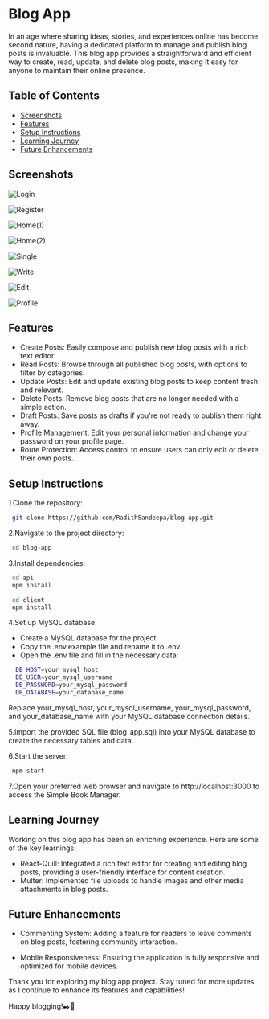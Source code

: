 
# Blog App

In an age where sharing ideas, stories, and experiences online has become second nature, having a dedicated platform to manage and publish blog posts is invaluable. This blog app provides a straightforward and efficient way to create, read, update, and delete blog posts, making it easy for anyone to maintain their online presence.




## Table of Contents

- [Screenshots](#Screenshots)
- [Features](#Features)
- [Setup Instructions](#Setup-Instructions)
- [Learning Journey](#Learning-Journey)
- [Future Enhancements](#Future-Enhancements)

<a id="Screenshots"></a>
## Screenshots

![Login](https://github.com/RadithSandeepa/blog-app/blob/main/photos/Login.png)

![Register](https://github.com/RadithSandeepa/blog-app/blob/main/photos/Register.png)

![Home(1)](https://github.com/RadithSandeepa/blog-app/blob/main/photos/Home(1).png)

![Home(2)](https://github.com/RadithSandeepa/blog-app/blob/main/photos/Home(2).png)

![Single](https://github.com/RadithSandeepa/blog-app/blob/main/photos/Single.png)

![Write](https://github.com/RadithSandeepa/blog-app/blob/main/photos/Write.png)

![Edit](https://github.com/RadithSandeepa/blog-app/blob/main/photos/Edit.png)

![Profile](https://github.com/RadithSandeepa/blog-app/blob/main/photos/Profile.png)

<a id="Features"></a>
## Features


- Create Posts: Easily compose and publish new blog posts with a rich text editor.
- Read Posts: Browse through all published blog posts, with options to filter by categories.
- Update Posts: Edit and update existing blog posts to keep content fresh and relevant.
- Delete Posts: Remove blog posts that are no longer needed with a simple action.
- Draft Posts: Save posts as drafts if you're not ready to publish them right away.
- Profile Management: Edit your personal information and change your password on your profile page.
- Route Protection: Access control to ensure users can only edit or delete their own posts.

<a id="Setup-Instructions"></a>
## Setup Instructions

 1.Clone the repository:

```bash
 git clone https://github.com/RadithSandeepa/blog-app.git
```


 2.Navigate to the project directory:
 ```bash
  cd blog-app
```

 3.Install dependencies:
 ```bash
  cd api
  npm install
```
```bash
 cd client
 npm install
```
 4.Set up MySQL database:
 - Create a MySQL database for the project.
 - Copy the .env.example file and rename it to .env.
 - Open the .env file and fill in the necessary data:
```bash
  DB_HOST=your_mysql_host
  DB_USER=your_mysql_username
  DB_PASSWORD=your_mysql_password
  DB_DATABASE=your_database_name
```
Replace your_mysql_host, your_mysql_username, your_mysql_password, and your_database_name with your MySQL database connection details.

 5.Import the provided SQL file (blog_app.sql) into your MySQL database to create the necessary tables and data.

 6.Start the server:
 ```bash
  npm start
```
7.Open your preferred web browser and navigate to http://localhost:3000 to access the Simple Book Manager.

<a id="Learning-Journey"></a>
## Learning Journey

Working on this blog app has been an enriching experience. Here are some of the key learnings:

- React-Quill: Integrated a rich text editor for creating and editing blog posts, providing a user-friendly interface for content creation.
- Multer: Implemented file uploads to handle images and other media attachments in blog posts.

<a id="Future-Enhancements"></a>
## Future Enhancements

- Commenting System: Adding a feature for readers to leave comments on blog posts, fostering community interaction.

- Mobile Responsiveness: Ensuring the application is fully responsive and optimized for mobile devices.

Thank you for exploring my blog app project. Stay tuned for more updates as I continue to enhance its features and capabilities!

Happy blogging!✒️📝


